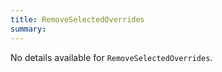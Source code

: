 ```yaml
---
title: RemoveSelectedOverrides
summary:
---
```


No details available for `RemoveSelectedOverrides`.
